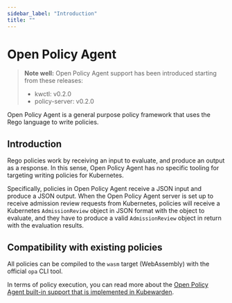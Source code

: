 ```yaml
---
sidebar_label: "Introduction"
title: ""
---
```


# Open Policy Agent

> **Note well:** Open Policy Agent support has been introduced starting from these releases:
> * kwctl: v0.2.0
> * policy-server: v0.2.0

Open Policy Agent is a general purpose policy framework that uses the
Rego language to write policies.

## Introduction

Rego policies work by receiving an input to evaluate, and produce an
output as a response. In this sense, Open Policy Agent has no specific
tooling for targeting writing policies for Kubernetes.

Specifically, policies in Open Policy Agent receive a JSON input and
produce a JSON output. When the Open Policy Agent server is set up to
receive admission review requests from Kubernetes, policies will
receive a Kubernetes `AdmissionReview` object in JSON format with the
object to evaluate, and they have to produce a valid `AdmissionReview`
object in return with the evaluation results.

## Compatibility with existing policies

All policies can be compiled to the `wasm` target (WebAssembly) with
the official `opa` CLI tool.

In terms of policy execution, you can read more about the [Open Policy
Agent built-in support that is implemented in
Kubewarden](../02-builtin-support.md).
